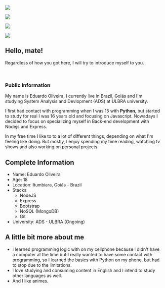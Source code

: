 


[<img src="https://img.shields.io/badge/Instagram-E4405F?style=for-the-badge&logo=instagram&logoColor=white">](https://www.instagram.com/d.santos_404/)

[<img src="https://img.shields.io/badge/LinkedIn-0077B5?style=for-the-badge&logo=linkedin&logoColor=white">](#)

[<img src="https://img.shields.io/badge/Reddit-FF4500?style=for-the-badge&logo=reddit&logoColor=white">](https://www.reddit.com/user/astrazyn)

[<img src="https://img.shields.io/badge/Twitter-1DA1F2?style=for-the-badge&logo=twitter&logoColor=white">](https://twitter.com/astrazyn_)



## Hello, mate!
Regardless of how you got here, I will try to introduce myself to you.

<br>

### Public Information

My name is Eduardo Oliveira, I currently live in Brazil, Goiás and I'm studying System Analysis and Devlopment (ADS) at ULBRA university.

I first had contact with programming when I was 15 with **Python**, but started to study for real I was 16 years old and focusing on Javascript. Nowadays I decided to focus on specializing myself in Back-end development with Nodejs and Express.

In my free time I like to to a lot of different things, depending on what I'm feeling like doing. But mostly, I enjoy spending my time reading, watching tv shows and also working on personal projects.
<br>

## Complete Information

* Name: Eduardo Oliveira
* Age: 18
* Location: Itumbiara, Goiás - Brazil
* Stacks: 
    * NodeJS
    * Express
    * Bootstrap
    * NoSQL (MongoDB) 
    * Git
* University: ADS - ULBRA (Ongoing)

## A little bit more about me

* I learned programming logic with on my cellphone because I didn't have a computer at the time but I really wanted to have some contact with programming, so I learned the basics with Python on my phone, but had to stop due to the limitations. 
* I love studying and consuming content in English and I intend to study other languages as well.
* And I like animes. 

